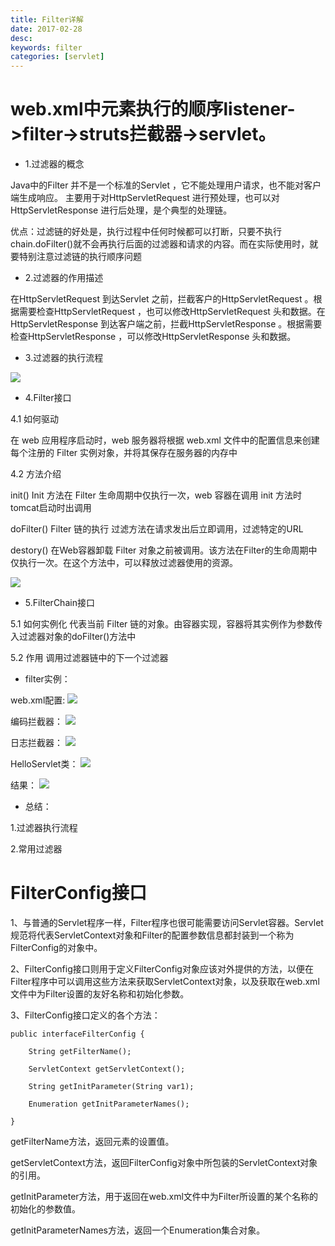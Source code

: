 ```yaml
---
title: Filter详解 
date: 2017-02-28 
desc:
keywords: filter
categories: [servlet]
---
```


# web.xml中元素执行的顺序listener->filter->struts拦截器->servlet。

- 1.过滤器的概念

Java中的Filter 并不是一个标准的Servlet ，它不能处理用户请求，也不能对客户端生成响应。 主要用于对HttpServletRequest 进行预处理，也可以对HttpServletResponse 进行后处理，是个典型的处理链。

优点：过滤链的好处是，执行过程中任何时候都可以打断，只要不执行chain.doFilter()就不会再执行后面的过滤器和请求的内容。而在实际使用时，就要特别注意过滤链的执行顺序问题

- 2.过滤器的作用描述

在HttpServletRequest 到达Servlet 之前，拦截客户的HttpServletRequest 。根据需要检查HttpServletRequest ，也可以修改HttpServletRequest 头和数据。在HttpServletResponse 到达客户端之前，拦截HttpServletResponse 。根据需要检查HttpServletResponse ，可以修改HttpServletResponse 头和数据。

- 3.过滤器的执行流程

![](http://upload-images.jianshu.io/upload_images/4942449-1824dc9cb75ad1b0.jpg?imageMogr2/auto-orient/strip%7CimageView2/2/w/1240)

- 4.Filter接口

4.1 如何驱动

在 web 应用程序启动时，web 服务器将根据 web.xml 文件中的配置信息来创建每个注册的 Filter 实例对象，并将其保存在服务器的内存中

4.2 方法介绍

init()  Init 方法在 Filter 生命周期中仅执行一次，web 容器在调用 init 方法时   tomcat启动时出调用

doFilter()  Filter 链的执行  过滤方法在请求发出后立即调用，过滤特定的URL

destory()  在Web容器卸载 Filter 对象之前被调用。该方法在Filter的生命周期中仅执行一次。在这个方法中，可以释放过滤器使用的资源。

![](http://upload-images.jianshu.io/upload_images/4942449-cdddc0cc56b94c13.png?imageMogr2/auto-orient/strip%7CimageView2/2/w/1240)

- 5.FilterChain接口

5.1 如何实例化    代表当前 Filter 链的对象。由容器实现，容器将其实例作为参数传入过滤器对象的doFilter()方法中
    
5.2 作用   调用过滤器链中的下一个过滤器

- filter实例：

web.xml配置:
![](http://upload-images.jianshu.io/upload_images/4942449-d4cbf63d54949495.jpg?imageMogr2/auto-orient/strip%7CimageView2/2/w/1240)

编码拦截器：
![](http://upload-images.jianshu.io/upload_images/4942449-8e160d51f7cc6291.png?imageMogr2/auto-orient/strip%7CimageView2/2/w/1240)

日志拦截器：
![](http://upload-images.jianshu.io/upload_images/4942449-37a534181fd5c6ea.png?imageMogr2/auto-orient/strip%7CimageView2/2/w/1240)

HelloServlet类：
![](http://upload-images.jianshu.io/upload_images/4942449-19a6c30a4c2d5be0.png?imageMogr2/auto-orient/strip%7CimageView2/2/w/1240)

结果：
![](http://upload-images.jianshu.io/upload_images/4942449-38eda2225f71a42c.png?imageMogr2/auto-orient/strip%7CimageView2/2/w/1240)

- 总结：

1.过滤器执行流程

2.常用过滤器

# FilterConfig接口

1、与普通的Servlet程序一样，Filter程序也很可能需要访问Servlet容器。Servlet规范将代表ServletContext对象和Filter的配置参数信息都封装到一个称为FilterConfig的对象中。

2、FilterConfig接口则用于定义FilterConfig对象应该对外提供的方法，以便在Filter程序中可以调用这些方法来获取ServletContext对象，以及获取在web.xml文件中为Filter设置的友好名称和初始化参数。

3、FilterConfig接口定义的各个方法：

```
public interfaceFilterConfig {

    String getFilterName();

    ServletContext getServletContext();

    String getInitParameter(String var1);

    Enumeration getInitParameterNames();

}
```
getFilterName方法，返回元素的设置值。

getServletContext方法，返回FilterConfig对象中所包装的ServletContext对象的引用。

getInitParameter方法，用于返回在web.xml文件中为Filter所设置的某个名称的初始化的参数值。

getInitParameterNames方法，返回一个Enumeration集合对象。
